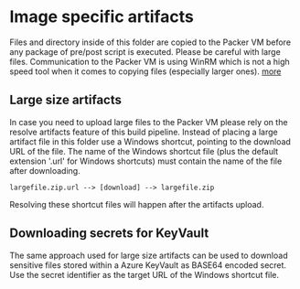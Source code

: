 # Image specific artifacts

Files and directory inside of this folder are copied to the Packer VM before any package of pre/post script is executed.
Please be careful with large files. Communication to the Packer VM is using WinRM which is not a high speed tool when it comes to copying files (especially larger ones). [more](https://developer.hashicorp.com/packer/docs/provisioners/file#slowness-when-transferring-large-files-over-winrm)

## Large size artifacts

In case you need to upload large files to the Packer VM please rely on the resolve artifacts feature of this build pipeline. Instead of placing a large artifact file in this folder use a Windows shortcut, pointing to the download URL of the file. The name of the Windows shortcut file (plus the default extension '.url' for Windows shortcuts) must contain the name of the file after downloading.

```
largefile.zip.url --> [download] --> largefile.zip 
```

Resolving these shortcut files will happen after the artifacts upload.

## Downloading secrets for KeyVault

The same approach used for large size artifacts can be used to download sensitive files stored within a Azure KeyVault as BASE64 encoded secret. Use the secret identifier as the target URL of the Windows shortcut file.


